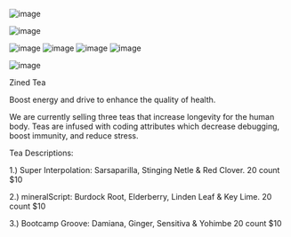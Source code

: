 ![image](https://user-images.githubusercontent.com/33230300/39154939-28030cec-471e-11e8-9952-405f9fae7f40.png)


![image](https://user-images.githubusercontent.com/33230300/39154835-b2faa09a-471d-11e8-9dfc-6fb1c21ac7f5.png)

![image](https://user-images.githubusercontent.com/33230300/39099618-b6f2d0d2-464b-11e8-8784-c45bb11333e6.png)
![image](https://user-images.githubusercontent.com/33230300/39091067-c74d0830-45ba-11e8-8e41-eae269862f20.png)
![image](https://user-images.githubusercontent.com/33230300/39091090-1f6e8ea8-45bb-11e8-9518-0f9f637b5a11.png)
![image](https://user-images.githubusercontent.com/33230300/39091105-66d7af0e-45bb-11e8-9c39-7e093301c47d.png)

![image](https://user-images.githubusercontent.com/33230300/39091035-161de610-45ba-11e8-98d5-a6613094b958.png)


Zined Tea

Boost energy and drive to enhance the quality of health.

We are currently selling three teas that increase longevity for the human body. Teas are infused with coding attributes which decrease debugging, boost immunity, and reduce stress.    


Tea Descriptions:

1.) Super Interpolation:  Sarsaparilla, Stinging Netle & Red Clover.
20 count $10

2.) mineralScript: Burdock Root, Elderberry, Linden Leaf & Key Lime.
20 count $10

3.) Bootcamp Groove:  Damiana, Ginger, Sensitiva & Yohimbe
20 count $10
